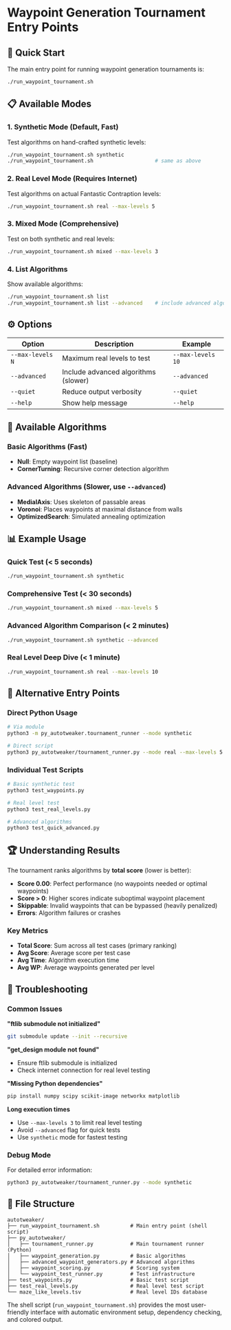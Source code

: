 # Waypoint Generation Tournament Entry Points

## 🚀 Quick Start

The main entry point for running waypoint generation tournaments is:

```bash
./run_waypoint_tournament.sh
```

## 📋 Available Modes

### 1. **Synthetic Mode** (Default, Fast)
Test algorithms on hand-crafted synthetic levels:
```bash
./run_waypoint_tournament.sh synthetic
./run_waypoint_tournament.sh                    # same as above
```

### 2. **Real Level Mode** (Requires Internet)
Test algorithms on actual Fantastic Contraption levels:
```bash
./run_waypoint_tournament.sh real --max-levels 5
```

### 3. **Mixed Mode** (Comprehensive)
Test on both synthetic and real levels:
```bash
./run_waypoint_tournament.sh mixed --max-levels 3
```

### 4. **List Algorithms**
Show available algorithms:
```bash
./run_waypoint_tournament.sh list
./run_waypoint_tournament.sh list --advanced    # include advanced algorithms
```

## ⚙️ Options

| Option | Description | Example |
|--------|-------------|---------|
| `--max-levels N` | Maximum real levels to test | `--max-levels 10` |
| `--advanced` | Include advanced algorithms (slower) | `--advanced` |
| `--quiet` | Reduce output verbosity | `--quiet` |
| `--help` | Show help message | `--help` |

## 🧠 Available Algorithms

### Basic Algorithms (Fast)
- **Null**: Empty waypoint list (baseline)
- **CornerTurning**: Recursive corner detection algorithm

### Advanced Algorithms (Slower, use `--advanced`)
- **MedialAxis**: Uses skeleton of passable areas
- **Voronoi**: Places waypoints at maximal distance from walls  
- **OptimizedSearch**: Simulated annealing optimization

## 📊 Example Usage

### Quick Test (< 5 seconds)
```bash
./run_waypoint_tournament.sh synthetic
```

### Comprehensive Test (< 30 seconds)
```bash
./run_waypoint_tournament.sh mixed --max-levels 5
```

### Advanced Algorithm Comparison (< 2 minutes)
```bash
./run_waypoint_tournament.sh synthetic --advanced
```

### Real Level Deep Dive (< 1 minute)
```bash
./run_waypoint_tournament.sh real --max-levels 10
```

## 🔧 Alternative Entry Points

### Direct Python Usage
```bash
# Via module
python3 -m py_autotweaker.tournament_runner --mode synthetic

# Direct script
python3 py_autotweaker/tournament_runner.py --mode real --max-levels 5
```

### Individual Test Scripts
```bash
# Basic synthetic test
python3 test_waypoints.py

# Real level test
python3 test_real_levels.py

# Advanced algorithms
python3 test_quick_advanced.py
```

## 🏆 Understanding Results

The tournament ranks algorithms by **total score** (lower is better):

- **Score 0.00**: Perfect performance (no waypoints needed or optimal waypoints)
- **Score > 0**: Higher scores indicate suboptimal waypoint placement
- **Skippable**: Invalid waypoints that can be bypassed (heavily penalized)
- **Errors**: Algorithm failures or crashes

### Key Metrics
- **Total Score**: Sum across all test cases (primary ranking)
- **Avg Score**: Average score per test case
- **Avg Time**: Algorithm execution time
- **Avg WP**: Average waypoints generated per level

## 🐛 Troubleshooting

### Common Issues

**"ftlib submodule not initialized"**
```bash
git submodule update --init --recursive
```

**"get_design module not found"**
- Ensure ftlib submodule is initialized
- Check internet connection for real level testing

**"Missing Python dependencies"**
```bash
pip install numpy scipy scikit-image networkx matplotlib
```

**Long execution times**
- Use `--max-levels 3` to limit real level testing
- Avoid `--advanced` flag for quick tests
- Use `synthetic` mode for fastest testing

### Debug Mode
For detailed error information:
```bash
python3 py_autotweaker/tournament_runner.py --mode synthetic
```

## 📁 File Structure

```
autotweaker/
├── run_waypoint_tournament.sh          # Main entry point (shell script)
├── py_autotweaker/
│   ├── tournament_runner.py            # Main tournament runner (Python)
│   ├── waypoint_generation.py          # Basic algorithms
│   ├── advanced_waypoint_generators.py # Advanced algorithms
│   ├── waypoint_scoring.py             # Scoring system
│   └── waypoint_test_runner.py         # Test infrastructure
├── test_waypoints.py                   # Basic test script
├── test_real_levels.py                 # Real level test script
└── maze_like_levels.tsv                # Real level IDs database
```

The shell script (`run_waypoint_tournament.sh`) provides the most user-friendly interface with automatic environment setup, dependency checking, and colored output.